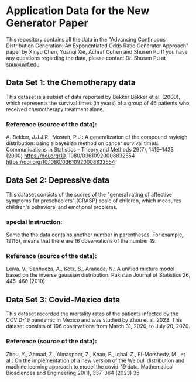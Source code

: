 # Application Data for the New Generator Paper
This repository contains all the data in the "Advancing Continuous Distribution Generation: An Exponentiated Odds Ratio Generator Approach" paper by Xinyu Chen, Yuanqi Xie, Achraf Cohen and Shusen Pu
If you have any questions regarding the data, please contact Dr. Shusen Pu at spu@uwf.edu

## Data Set 1: the Chemotherapy data

This dataset is a subset of data reported by Bekker Bekker et al. (2000), which represents the survival times (in years) of a group of 46 patients who received chemotherapy treatment alone. 

### Reference (source of the data):
A. Bekker, J.J.J.R., Mosteit, P.J.: A generalization of the compound rayleigh
distribution: using a bayesian method on cancer survival times. Communications
in Statistics - Theory and Methods 29(7), 1419–1433 (2000) https://doi.org/10.
1080/03610920008832554 https://doi.org/10.1080/03610920008832554



## Data Set 2: Depressive data

This dataset consists of the scores of the "general rating of affective symptoms for preschoolers" (GRASP) scale of children, which measures children's behavioral and emotional problems.

### special instruction:
Some the the data contains another number in parentheses. For example, 19(16), means that there are 16 observations of the number 19.

### Reference (source of the data):
Leiva, V., Sanhueza, A., Kotz, S., Araneda, N.: A unified mixture model based
on the inverse gaussian distribution. Pakistan Journal of Statistics 26, 445–460
(2010)


## Data Set 3: Covid-Mexico data

This dataset recorded the mortality rates of the patients infected by the COVID-19 pandemic in Mexico and was studied by Zhou et al. 2023. This dataset consists of 106 observations from March 31, 2020, to July 20, 2020.


### Reference (source of the data):
Zhou, Y., Ahmad, Z., Almaspoor, Z., Khan, F., Iqbal, Z., El-Morshedy, M., et al.:
On the implementation of a new version of the Weibull distribution and machine
learning approach to model the covid-19 data. Mathematical Biosciences and
Engineering 20(1), 337–364 (2023)
35

